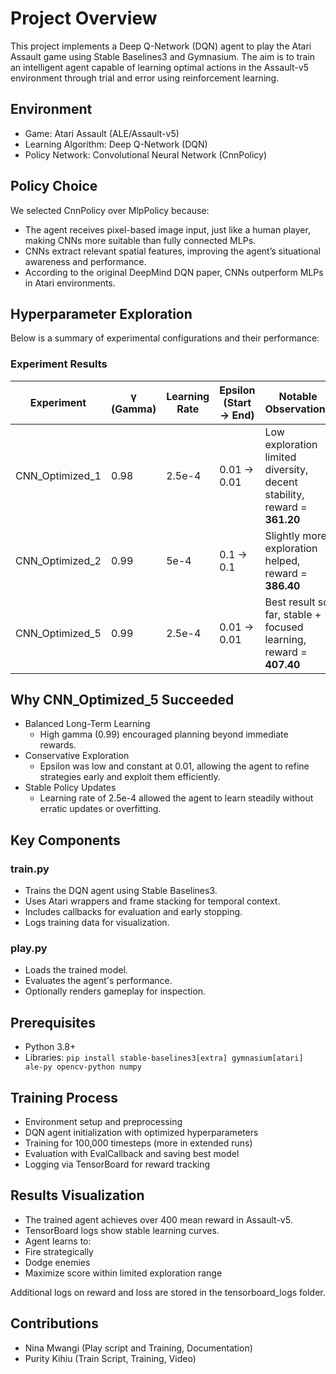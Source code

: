# Project Overview

This project implements a Deep Q-Network (DQN) agent to play the Atari Assault game using Stable Baselines3 and Gymnasium. The aim is to train an intelligent agent capable of learning optimal actions in the Assault-v5 environment through trial and error using reinforcement learning.

## Environment

- Game: Atari Assault (ALE/Assault-v5)
- Learning Algorithm: Deep Q-Network (DQN)
- Policy Network: Convolutional Neural Network (CnnPolicy)

## Policy Choice

We selected CnnPolicy over MlpPolicy because:

- The agent receives pixel-based image input, just like a human player, making CNNs more suitable than fully connected MLPs.
- CNNs extract relevant spatial features, improving the agent’s situational awareness and performance.
- According to the original DeepMind DQN paper, CNNs outperform MLPs in Atari environments.

##  Hyperparameter Exploration

Below is a summary of experimental configurations and their performance:

### Experiment Results

| Experiment         | γ (Gamma) | Learning Rate | Epsilon (Start → End) | Notable Observations                                                   |
|--------------------|-----------|----------------|------------------------|------------------------------------------------------------------------|
| CNN_Optimized_1    | 0.98      | 2.5e-4         | 0.01 → 0.01            | Low exploration limited diversity, decent stability, reward = **361.20** |
| CNN_Optimized_2    | 0.99      | 5e-4           | 0.1 → 0.1              | Slightly more exploration helped, reward = **386.40**                  |
| CNN_Optimized_5    | 0.99      | 2.5e-4         | 0.01 → 0.01            | Best result so far, stable + focused learning, reward = **407.40**     |

## Why CNN_Optimized_5 Succeeded

- Balanced Long-Term Learning
  - High gamma (0.99) encouraged planning beyond immediate rewards.
- Conservative Exploration
  - Epsilon was low and constant at 0.01, allowing the agent to refine strategies early and exploit them efficiently.
- Stable Policy Updates
  - Learning rate of 2.5e-4 allowed the agent to learn steadily without erratic updates or overfitting.

## Key Components

### train.py
- Trains the DQN agent using Stable Baselines3.
- Uses Atari wrappers and frame stacking for temporal context.
- Includes callbacks for evaluation and early stopping.
- Logs training data for visualization.
### play.py
- Loads the trained model.
- Evaluates the agent's performance.
- Optionally renders gameplay for inspection.

## Prerequisites

- Python 3.8+
- Libraries:
`pip install stable-baselines3[extra] gymnasium[atari] ale-py opencv-python numpy`

## Training Process

- Environment setup and preprocessing
- DQN agent initialization with optimized hyperparameters
- Training for 100,000 timesteps (more in extended runs)
- Evaluation with EvalCallback and saving best model
- Logging via TensorBoard for reward tracking

## Results Visualization
- The trained agent achieves over 400 mean reward in Assault-v5.
- TensorBoard logs show stable learning curves.
- Agent learns to:
- Fire strategically
- Dodge enemies
- Maximize score within limited exploration range

Additional logs on reward and loss are stored in the tensorboard_logs folder.

## Contributions

- Nina Mwangi (Play script and Training, Documentation)
- Purity Kihiu (Train Script, Training, Video)
